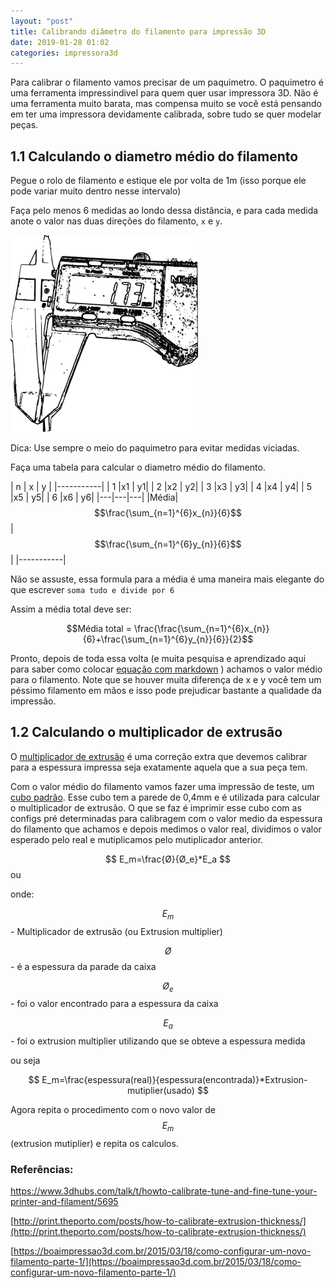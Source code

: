 ```yaml
---
layout: "post"
title: Calibrando diâmetro do filamento para impressão 3D
date: 2019-01-28 01:02
categories: impressora3d
---
```


Para calibrar o filamento vamos precisar de um paquimetro.
O paquimetro é uma ferramenta impressindivel para quem quer usar impressora 3D. Não é uma ferramenta muito barata, mas compensa muito se você está pensando em ter uma impressora devidamente calibrada, sobre tudo se quer modelar peças.

## 1.1 Calculando o diametro médio do filamento

Pegue o rolo de filamento e estique ele por volta de 1m (isso porque ele pode variar muito dentro nesse intervalo)

Faça pelo menos 6 medidas ao londo dessa distância, e para cada medida anote o valor nas duas direções do filamento, `x` e `y`. 


![image](/assets/images/paquimetro.png)

Dica: Use sempre o meio do paquimetro para evitar medidas viciadas.

Faça uma tabela para calcular o diametro médio do filamento.

| n | x | y |
|-----------|
| 1 |x1 | y1|
| 2 |x2 | y2|
| 3 |x3 | y3|
| 4 |x4 | y4|
| 5 |x5 | y5|
| 6 |x6 | y6|
|---|---|---|
|Média|$$\frac{\sum_{n=1}^{6}x_{n}}{6}$$|$$\frac{\sum_{n=1}^{6}y_{n}}{6}$$|
|-----------|

Não se assuste, essa formula para a média é uma maneira mais elegante do que escrever `soma tudo e divide por 6`

Assim a média total deve ser:

$$Média total = \frac{\frac{\sum_{n=1}^{6}x_{n}}{6}+\frac{\sum_{n=1}^{6}y_{n}}{6}}{2}$$


Pronto, depois de toda essa volta (e muita pesquisa e aprendizado aqui para saber como colocar [equação com markdown](http://csrgxtu.github.io/2015/03/20/Writing-Mathematic-Fomulars-in-Markdown/) ) achamos o valor médio para o filamento.
Note que se houver muita diferença de x e y você tem um péssimo filamento em mãos e isso pode prejudicar bastante a qualidade da impressão.

## 1.2 Calculando o multiplicador de extrusão

O [multiplicador de extrusão]() é uma correção extra que devemos calibrar para a espessura impressa seja exatamente aquela que a sua peça tem.

Com o valor médio do filamento vamos fazer uma impressão de teste, um [cubo padrão](). Esse cubo tem a parede de 0,4mm e é utilizada para calcular o multiplicador de extrusão. O que se faz é imprimir esse cubo com as configs pré determinadas para calibragem com o valor medio da espessura do filamento que achamos e depois medimos o valor real, dividimos o valor esperado pelo real e mutiplicamos pelo mutiplicador anterior.

$$ E_m=\frac{Ø}{Ø_e}*E_a $$ ou 

onde:

$$ E_m $$ - Multiplicador de extrusão (ou Extrusion multiplier)

$$ Ø $$ - é a espessura da parade da caixa

$$ Ø_e $$ - foi o valor encontrado para a espessura da caixa

$$ E_a $$ - foi o extrusion multiplier utilizando que se obteve a espessura medida

ou seja

$$ E_m=\frac{espessura(real)}{espessura(encontrada)}*Extrusion-mutiplier(usado) $$

Agora repita o procedimento com o novo valor de $$ E_m $$ (extrusion mutiplier) e repita os calculos.

### Referências:

[https://www.3dhubs.com/talk/t/howto-calibrate-tune-and-fine-tune-your-printer-and-filament/5695
](https://www.3dhubs.com/talk/t/howto-calibrate-tune-and-fine-tune-your-printer-and-filament/5695
)

[http://print.theporto.com/posts/how-to-calibrate-extrusion-thickness/](http://print.theporto.com/posts/how-to-calibrate-extrusion-thickness/)

[https://boaimpressao3d.com.br/2015/03/18/como-configurar-um-novo-filamento-parte-1/](https://boaimpressao3d.com.br/2015/03/18/como-configurar-um-novo-filamento-parte-1/)